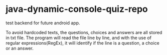 # java-dynamic-console-quiz-repo
test backend for future android app.

To avoid hardcoded texts, the questions, choices and answers are all stored in txt file.
The program will read the file line by line, and with the use of regular expressions(RegEx), it will identify if the line is a question, a choice or an answer.
